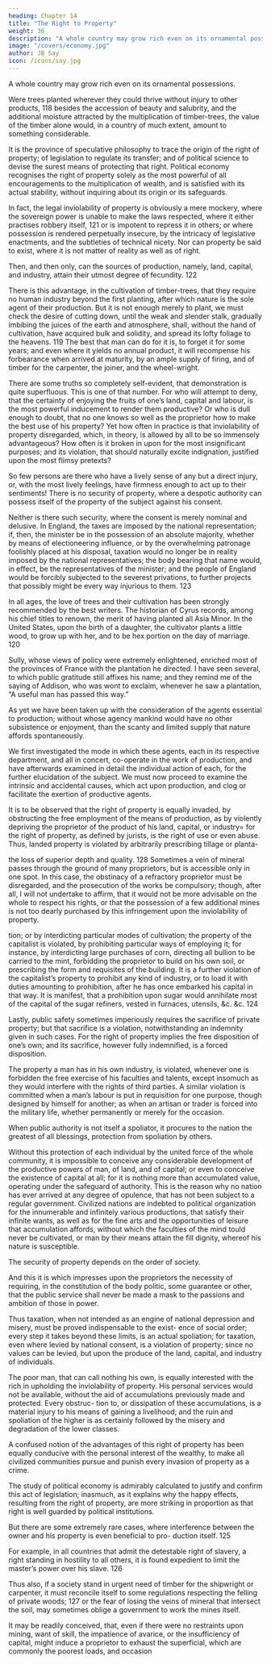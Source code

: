 ```yaml
---
heading: Chapter 14
title: "The Right to Property"
weight: 36
description: "A whole country may grow rich even on its ornamental possessions"
image: "/covers/economy.jpg"
author: JB Say
icon: /icons/say.jpg
---
```



A whole country may grow rich even on its ornamental possessions. 

Were trees planted wherever they could thrive without injury to other products, 118 besides the accession of beauty and salubrity, and the additional moisture attracted by the multiplication of timber-trees, the value of the timber alone would, in a country of much extent, amount to something considerable. 

It is the province of speculative philosophy to trace the origin of the right of property; of legislation to regulate its transfer; and of political science to devise the surest means of protecting that right. Political economy recognises the right of property solely as the most powerful of all encouragements to the multiplication of wealth, and is satisfied with its actual stability, without inquiring about its origin or its safeguards. 

In fact, the legal inviolability of property is obviously a mere mockery, where the sovereign power is unable to make the laws respected, where it either practises robbery itself, 121 or is impotent to repress it in others; or where possession is rendered perpetually insecure, by the intricacy of legislative enactments, and the subtleties of
technical nicety. Nor can property be said to exist, where it is
not matter of reality as well as of right. 

Then, and then only, can the sources of production, namely, land, capital, and industry,
attain their utmost degree of fecundity. 122

There is this advantage, in the cultivation of timber-trees, that they require no human industry beyond the first planting, after which nature is the sole agent of their production. But it is not enough merely to plant, we must check the desire of cutting down, until the weak and slender stalk, gradually imbibing the juices of the earth and atmosphere, shall, without the
hand of cultivation, have acquired bulk and solidity, and spread its lofty foliage to the heavens. 119 The best that man can do for it is, to forget it for some years; and even where it yields no annual product, it will recompense his forbearance when arrived at maturity, by an ample supply of firing, and of timber for the carpenter, the joiner, and the wheel-wright.

There are some truths so completely self-evident, that demonstration is quite superfluous. This is one of that number. For
who will attempt to deny, that the certainty of enjoying the fruits of one’s land, capital and labour, is the most powerful inducement to render them productive? Or who is dull enough to doubt,
that no one knows so well as the proprietor how to make the best use of his property? Yet how often in practice is that inviolability of property disregarded, which, in theory, is allowed by
all to be so immensely advantageous? How often is it broken in
upon for the most insignificant purposes; and its violation, that
should naturally excite indignation, justified upon the most flimsy
pretexts? 

So few persons are there who have a lively sense of any but a direct injury, or, with the most lively feelings, have
firmness enough to act up to their sentiments! There is no security of property, where a despotic authority can possess itself of the property of the subject against his consent. 

Neither is there such security, where the consent is merely nominal and delusive. In England, the taxes are imposed by the national representation; if, then, the minister be in the possession of an absolute majority, whether by means of electioneering influence, or by the overwhelming patronage foolishly placed at his disposal, taxation would no longer be in reality imposed by the national representatives; the body bearing that name would, in effect, be the representatives of the minister; and the people of England would be forcibly subjected to the severest privations, to further projects that possibly might be every way injurious to them. 123

In all ages, the love of trees and their cultivation has been strongly recommended by the best writers. The historian of
Cyrus records, among his chief titles to renown, the merit of having planted all Asia Minor. In the United States, upon the
birth of a daughter, the cultivator plants a little wood, to grow up with her, and to be hex portion on the day of marriage. 120

Sully, whose views of policy were extremely enlightened, enriched most of the provinces of France with the plantation
he directed. I have seen several, to which public gratitude still affixes his name; and they remind me of the saying of
Addison, who was wont to exclaim, whenever he saw a plantation, “A useful man has passed this way.”

As yet we have been taken up with the consideration of the agents essential to production; without whose agency mankind would have no other subsistence or enjoyment, than the  scanty and limited supply that nature affords spontaneously.

We first investigated the mode in which these agents, each in its respective department, and all in concert, co-operate in
the work of production, and have afterwards examined in detail the individual action of each, for the further elucidation of the subject. We must now proceed to examine the intrinsic and accidental causes, which act upon production,
and clog or facilitate the exertion of productive agents. 

It is to be observed that the right of property is equally invaded, by obstructing the free employment of the means of production, as by violently depriving the proprietor of the product of his land, capital, or industry= for the right of property, as defined by jurists, is the right of use or even abuse. Thus, landed property is violated by arbitrarily prescribing tillage or planta-

the loss of superior depth and quality. 128 Sometimes a vein of mineral passes through the ground of many proprietors, but is
accessible only in one spot. In this case, the obstinacy of a refractory proprietor must be disregarded, and the prosecution of the works be compulsory; though, after all, I will not undertake to affirm, that it would not be more advisable on the whole to respect his rights, or that the possession of a few additional mines is not too dearly purchased by this infringement upon the inviolability of property.

tion; or by interdicting particular modes of cultivation; the property of the capitalist is violated, by prohibiting particular ways of employing it; for instance, by interdicting large purchases of corn, directing all bullion to be carried to the mint, forbidding the proprietor to build on his own soil, or prescribing the form and requisites of the building. It is a further violation of the capitalist’s property to prohibit any kind of industry, or to load
it with duties amounting to prohibition, after he has once embarked his capital in that way. It is manifest, that a prohibition upon sugar would annihilate most of the capital of the sugar refiners, vested in furnaces, utensils, &c. &c. 124

Lastly, public safety sometimes imperiously requires the sacrifice of private property; but that sacrifice is a violation, notwithstanding an indemnity given in such cases. For the right of property implies the free disposition of one’s own; and its sacrifice, however fully indemnified, is a forced disposition.

The property a man has in his own industry, is violated, whenever one is forbidden the free exercise of his faculties and talents, except insomuch as they would interfere with the rights of third parties. A similar violation is committed when a man’s labour is put in requisition for one purpose, though designed by himself for another; as when an artisan or trader is forced into the military life, whether permanently or merely for the occasion.

When public authority is not itself a spoliator, it procures to the nation the greatest of all blessings, protection from spoliation by others. 

Without this protection of each individual by the united force of the whole community, it is impossible to conceive any
considerable development of the productive powers of man, of land, and of capital; or even to conceive the existence of capital at all; for it is nothing more than accumulated value, operating under the safeguard of authority. This is the reason why no nation has ever arrived at any degree of opulence, that has not been subject to a regular government. Civilized nations are indebted to political organization for the innumerable and infinitely various productions, that satisfy their infinite wants, as well as for the fine arts and the opportunities of leisure that accumulation affords, without which the faculties of the mind tould never be cultivated, or man by their means attain the fill
dignity, whereof his nature is susceptible.

The security of property depends on the order of society. 

<!-- , takes precedence
of property itself; for which very reason, nothing short of the
necessity of defending that order from manifest danger can
authorise these or similar violations of individual right. --> And this it is which impresses upon the proprietors the necessity of requiring, in the constitution of the body politic, some guarantee or other, that the public service shall never be made a mask to the passions and ambition of those in power.

Thus taxation, when not intended as an engine of national depression and misery, must be proved indispensable to the exist-
ence of social order; every step it takes beyond these limits, is an actual spoliation; for taxation, even where levied by national consent, is a violation of property; since no values can be levied, but upon the produce of the land, capital, and industry of individuals.

The poor man, that can call nothing his own, is equally interested with the rich in upholding the inviolability of property.
His personal services would not be available, without the aid of accumulations previously made and protected. Every obstruc-
tion to, or dissipation of these accumulations, is a material injury to his means of gaining a livelihood; and the ruin and spoliation of the higher is as certainly followed by the misery and
degradation of the lower classes. 

A confused notion of the advantages of this right of property has been equally conducive with the personal interest of the wealthy, to make all civilized communities pursue and punish every invasion of property as a crime. 

The study of political economy is admirably calculated to justify and confirm this act of legislation; inasmuch, as it
explains why the happy effects, resulting from the right of property, are more striking in proportion as that right is well
guarded by political institutions.

But there are some extremely rare cases, where interference between the owner and his property is even beneficial to pro-
duction itself. 125 

For example, in all countries that admit the detestable right of slavery, a right standing in hostility to all
others, it is found expedient to limit the master’s power over his slave. 126 

Thus also, if a society stand in urgent need of timber for the shipwright or carpenter, it must reconcile itself to some
regulations respecting the felling of private woods; 127 or the fear of losing the veins of mineral that intersect the soil, may sometimes oblige a government to work the mines itself. 

It may be readily conceived, that, even if there were no restraints upon mining, want of skill, the impatience of avarice, or the insufficiency of capital, might induce a proprietor to exhaust the superficial, which are commonly the poorest loads, and occasion
